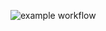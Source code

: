 ![example workflow](https://github.com/thibodebelie/Opdrahcten/actions/workflows/gradle.yml/badge.svg)
